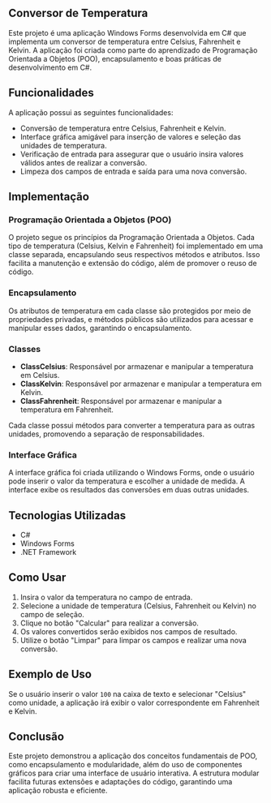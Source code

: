 ## Conversor de Temperatura

Este projeto é uma aplicação Windows Forms desenvolvida em C# que implementa um conversor de temperatura entre Celsius, Fahrenheit e Kelvin. A aplicação foi criada como parte do aprendizado de Programação Orientada a Objetos (POO), encapsulamento e boas práticas de desenvolvimento em C#.

## Funcionalidades

A aplicação possui as seguintes funcionalidades:

- Conversão de temperatura entre Celsius, Fahrenheit e Kelvin.
- Interface gráfica amigável para inserção de valores e seleção das unidades de temperatura.
- Verificação de entrada para assegurar que o usuário insira valores válidos antes de realizar a conversão.
- Limpeza dos campos de entrada e saída para uma nova conversão.

## Implementação

### Programação Orientada a Objetos (POO)
O projeto segue os princípios da Programação Orientada a Objetos. Cada tipo de temperatura (Celsius, Kelvin e Fahrenheit) foi implementado em uma classe separada, encapsulando seus respectivos métodos e atributos. Isso facilita a manutenção e extensão do código, além de promover o reuso de código.

### Encapsulamento
Os atributos de temperatura em cada classe são protegidos por meio de propriedades privadas, e métodos públicos são utilizados para acessar e manipular esses dados, garantindo o encapsulamento.

### Classes

- **ClassCelsius**: Responsável por armazenar e manipular a temperatura em Celsius.
- **ClassKelvin**: Responsável por armazenar e manipular a temperatura em Kelvin.
- **ClassFahrenheit**: Responsável por armazenar e manipular a temperatura em Fahrenheit.

Cada classe possui métodos para converter a temperatura para as outras unidades, promovendo a separação de responsabilidades.

### Interface Gráfica
A interface gráfica foi criada utilizando o Windows Forms, onde o usuário pode inserir o valor da temperatura e escolher a unidade de medida. A interface exibe os resultados das conversões em duas outras unidades.

## Tecnologias Utilizadas

- C#
- Windows Forms
- .NET Framework

## Como Usar

1. Insira o valor da temperatura no campo de entrada.
2. Selecione a unidade de temperatura (Celsius, Fahrenheit ou Kelvin) no campo de seleção.
3. Clique no botão "Calcular" para realizar a conversão.
4. Os valores convertidos serão exibidos nos campos de resultado.
5. Utilize o botão "Limpar" para limpar os campos e realizar uma nova conversão.

## Exemplo de Uso

Se o usuário inserir o valor `100` na caixa de texto e selecionar "Celsius" como unidade, a aplicação irá exibir o valor correspondente em Fahrenheit e Kelvin.

## Conclusão

Este projeto demonstrou a aplicação dos conceitos fundamentais de POO, como encapsulamento e modularidade, além do uso de componentes gráficos para criar uma interface de usuário interativa. A estrutura modular facilita futuras extensões e adaptações do código, garantindo uma aplicação robusta e eficiente.

